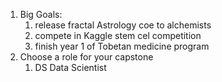 1. Big Goals:
    1. release fractal Astrology coe to alchemists
    2. compete in Kaggle stem cel competition
    3. finish year 1 of Tobetan medicine program
1. Choose a role for your capstone
    1. DS Data Scientist
